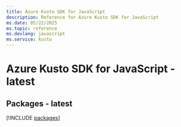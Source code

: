 ```yaml
---
title: Azure Kusto SDK for JavaScript
description: Reference for Azure Kusto SDK for JavaScript
ms.date: 05/22/2025
ms.topic: reference
ms.devlang: javascript
ms.service: kusto
---
```

# Azure Kusto SDK for JavaScript - latest
## Packages - latest
[!INCLUDE [packages](kusto-index.md)]